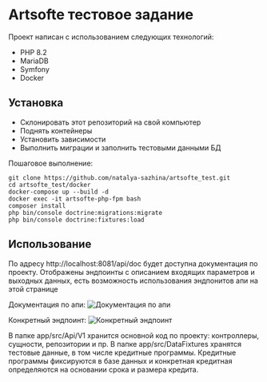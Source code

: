 # Artsofte тестовое задание
Проект написан с использованием следующих технологий:
- PHP 8.2
- MariaDB
- Symfony
- Docker

## Установка

- Склонировать этот репозиторий на свой компьютер
- Поднять контейнеры
- Установить зависимости
- Выполнить миграции и заполнить тестовыми данными БД

Пошаговое выполнение:
```shell
git clone https://github.com/natalya-sazhina/artsofte_test.git
cd artsofte_test/docker
docker-compose up --build -d
docker exec -it artsofte-php-fpm bash
composer install
php bin/console doctrine:migrations:migrate
php bin/console doctrine:fixtures:load
```

## Использование
По адресу http://localhost:8081/api/doc будет доступна документация по проекту. Отображены эндпоинты с описанием входящих параметров и выходных данных, есть возможность использования эндпонитов апи на этой странице

Документация по апи:
![Документация по апи](https://s600sas.storage.yandex.net/rdisk/271e3f133259152cdcff670e4483c7df22e99e77b2e5fe6c90bb4908293ebe7d/67d776d0/4qjwjCSSJHZ_iB9eiX0o85Q-4vXYEJrS1tn6DUbnKjtfQX9AjxPhsiu1sazl-sVvJhInua2zGlRrvj_2mr5Rrw==?uid=254938608&filename=Screenshot%20from%202025-03-16%2023-34-54.png&disposition=inline&hash=&limit=0&content_type=image%2Fpng&owner_uid=254938608&fsize=50907&hid=c82f9131852f863a1a94640733cf5e6a&media_type=image&tknv=v2&etag=cc6c6e7c06d482cc8a1264c088456739&ts=6307f78af5400&s=2bbb34da5dae70342d2484ac5cc7fe64d465fd36b1510ee72c78933ebb057f6e&pb=U2FsdGVkX19yd_9wU_nzvSTMcua35KawCxeael62LwOJ4SREnFAFdrUZi09qxlcsQZJ-k20f9_L4c5V6S-2E50rNIvvhiIx2eG5BMYa8Xgk)

Конкретный эндпоинт:
![Конкретный эндпоинт](https://s1117sas.storage.yandex.net/rdisk/9adca8a7aacff348a63cb300d49e69ceb2bf3d232c20c26bc57875327b5c9dfa/67d7770d/4qjwjCSSJHZ_iB9eiX0o85lWkhB-0otIYoWzcFpqOqKmalaTUlaYQVrmBaZGLaKB_gbYeHyEy1b1RD_ZwALG7A==?uid=254938608&filename=Screenshot%20from%202025-03-16%2023-35-49.png&disposition=inline&hash=&limit=0&content_type=image%2Fpng&owner_uid=254938608&fsize=53741&hid=f6e351e8895a774723cd2cb2ee7bbafe&media_type=image&tknv=v2&etag=dc09c4aca75b09a306ae07020339f32c&ts=6307f7c521d40&s=30fb9927074eca00fd5c54165562d74145cd131c811e5f338be6b0937486d662&pb=U2FsdGVkX1-zy4LHUFjNZZ3VvwDPSBDzXEyX9LnW8dzs2WIvmAQHHJA_unRKQoQ9qnKV9nDpWifNQhgJb0VOu-ILI0Pb-JHltsSmYBTVu58)

В папке app/src/Api/V1 хранится основной код по проекту: контроллеры, сущности, репозитории и пр. 
В папке app/src/DataFixtures хранятся тестовые данные, в том числе кредитные программы. Кредитные программы фиксируются в базе данных и конкретная кредитная определяются на основании срока и размера кредита.
